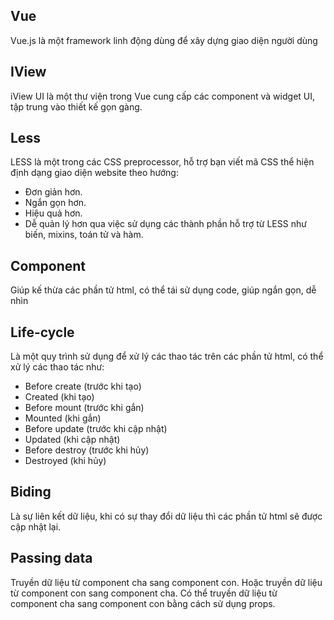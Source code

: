 ## Vue

Vue.js là một framework linh động dùng để xây dựng giao diện người dùng

## IView

iView UI là một thư viện trong Vue cung cấp các component và widget UI, tập trung vào thiết kế gọn gàng.

## Less

LESS là một trong các CSS preprocessor, hỗ trợ bạn viết mã CSS thể hiện định dạng giao diện website theo hướng:

- Đơn giản hơn.
- Ngắn gọn hơn.
- Hiệu quả hơn.
- Dễ quản lý hơn qua việc sử dụng các thành phần hỗ trợ từ LESS như biến, mixins, toán tử và hàm.

## Component

Giúp kế thừa các phần tử html, có thể tái sử dụng code, giúp ngắn gọn, dễ nhìn

## Life-cycle

Là một quy trình sử dụng để xử lý các thao tác trên các phần tử html, có thể xử lý các thao tác như:

- Before create (trước khi tạo)
- Created (khi tạo)
- Before mount (trước khi gắn)
- Mounted (khi gắn)
- Before update (trước khi cập nhật)
- Updated (khi cập nhật)
- Before destroy (trước khi hủy)
- Destroyed (khi hủy)

## Biding

Là sự liên kết dữ liệu, khi có sự thay đổi dữ liệu thì các phần tử html sẽ được cập nhật lại.

## Passing data

Truyền dữ liệu từ component cha sang component con. Hoặc truyền dữ liệu từ component con sang component cha. Có thể truyền dữ liệu từ component cha sang component con bằng cách sử dụng props.

